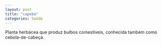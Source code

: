```yaml
---
layout: post
title: "capeba"
categories: Saúde
---
```

Planta herbácea que produz bulbos comestíveis, conhecida também como cebola-de-cabeça.
